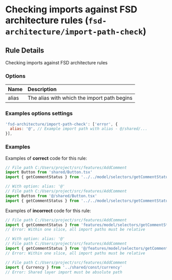 # Checking imports against FSD architecture rules (`fsd-architecture/import-path-check`)

<!-- end auto-generated rule header -->

## Rule Details

Checking imports against FSD architecture rules

### Options

| Name                     | Description                                    |
| :----------------------- | :--------------------------------------------- |
| alias                    | The alias with which the import path begins    |

### Examples options settings

```js
'fsd-architecture/import-path-check': ['error', {
  alias: '@', // Example import path with alias - @/shared/...
}],
```

### Examples

Examples of **correct** code for this rule:

```js
// File path C:/Users/project/src/features/AddComment
import Button from 'shared/Button.tsx'
import { getCommentStatus } from '../../model/selectors/getCommentStatus'

// With option: alias: '@'
// File path C:/Users/project/src/features/AddComment
import Button from '@/shared/Button.tsx'
import { getCommentStatus } from '../../model/selectors/getCommentStatus'
```

Examples of **incorrect** code for this rule:

```js
// File path C:/Users/project/src/features/AddComment
import { getCommentStatus } from 'features/model/selectors/getCommentStatus'
// Error: Within one slice, all import paths must be relative

// With option: alias: '@'
// File path C:/Users/project/src/features/AddComment
import { getCommentStatus } from '@/features/model/selectors/getCommentStatus'
// Error: Within one slice, all import paths must be relative

// File path C:/Users/project/src/features/AddComment
import { Currency } from '../shared/const/currency'
// Error: Shared layer import must be absolute path
```